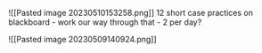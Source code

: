 ![[Pasted image 20230510153258.png]]
12 short case practices on blackboard - work our way through that - 2 per day?

![[Pasted image 20230509140924.png]]